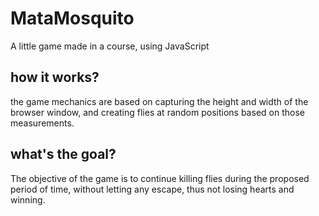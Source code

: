 # MataMosquito
A little game made in a course, using JavaScript

## how it works?

the game mechanics are based on capturing the height and width of the browser window, and creating flies at random positions based on those measurements.

## what's the goal?


The objective of the game is to continue killing flies during the proposed period of time, without letting any escape, thus not losing hearts and winning.
